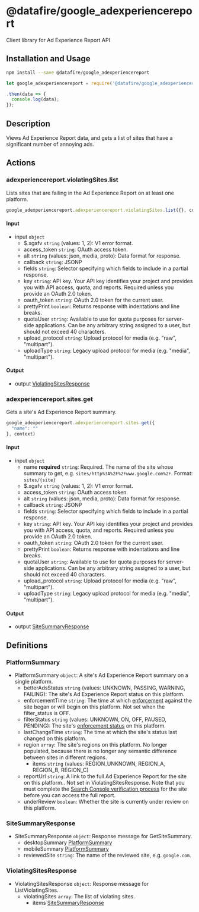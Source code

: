 # @datafire/google_adexperiencereport

Client library for Ad Experience Report API

## Installation and Usage
```bash
npm install --save @datafire/google_adexperiencereport
```
```js
let google_adexperiencereport = require('@datafire/google_adexperiencereport').create();

.then(data => {
  console.log(data);
});
```

## Description

Views Ad Experience Report data, and gets a list of sites that have a significant number of annoying ads.

## Actions

### adexperiencereport.violatingSites.list
Lists sites that are failing in the Ad Experience Report on at least one platform.


```js
google_adexperiencereport.adexperiencereport.violatingSites.list({}, context)
```

#### Input
* input `object`
  * $.xgafv `string` (values: 1, 2): V1 error format.
  * access_token `string`: OAuth access token.
  * alt `string` (values: json, media, proto): Data format for response.
  * callback `string`: JSONP
  * fields `string`: Selector specifying which fields to include in a partial response.
  * key `string`: API key. Your API key identifies your project and provides you with API access, quota, and reports. Required unless you provide an OAuth 2.0 token.
  * oauth_token `string`: OAuth 2.0 token for the current user.
  * prettyPrint `boolean`: Returns response with indentations and line breaks.
  * quotaUser `string`: Available to use for quota purposes for server-side applications. Can be any arbitrary string assigned to a user, but should not exceed 40 characters.
  * upload_protocol `string`: Upload protocol for media (e.g. "raw", "multipart").
  * uploadType `string`: Legacy upload protocol for media (e.g. "media", "multipart").

#### Output
* output [ViolatingSitesResponse](#violatingsitesresponse)

### adexperiencereport.sites.get
Gets a site's Ad Experience Report summary.


```js
google_adexperiencereport.adexperiencereport.sites.get({
  "name": ""
}, context)
```

#### Input
* input `object`
  * name **required** `string`: Required. The name of the site whose summary to get, e.g. `sites/http%3A%2F%2Fwww.google.com%2F`. Format: `sites/{site}`
  * $.xgafv `string` (values: 1, 2): V1 error format.
  * access_token `string`: OAuth access token.
  * alt `string` (values: json, media, proto): Data format for response.
  * callback `string`: JSONP
  * fields `string`: Selector specifying which fields to include in a partial response.
  * key `string`: API key. Your API key identifies your project and provides you with API access, quota, and reports. Required unless you provide an OAuth 2.0 token.
  * oauth_token `string`: OAuth 2.0 token for the current user.
  * prettyPrint `boolean`: Returns response with indentations and line breaks.
  * quotaUser `string`: Available to use for quota purposes for server-side applications. Can be any arbitrary string assigned to a user, but should not exceed 40 characters.
  * upload_protocol `string`: Upload protocol for media (e.g. "raw", "multipart").
  * uploadType `string`: Legacy upload protocol for media (e.g. "media", "multipart").

#### Output
* output [SiteSummaryResponse](#sitesummaryresponse)



## Definitions

### PlatformSummary
* PlatformSummary `object`: A site's Ad Experience Report summary on a single platform.
  * betterAdsStatus `string` (values: UNKNOWN, PASSING, WARNING, FAILING): The site's Ad Experience Report status on this platform.
  * enforcementTime `string`: The time at which [enforcement](https://support.google.com/webtools/answer/7308033) against the site began or will begin on this platform. Not set when the filter_status is OFF.
  * filterStatus `string` (values: UNKNOWN, ON, OFF, PAUSED, PENDING): The site's [enforcement status](https://support.google.com/webtools/answer/7308033) on this platform.
  * lastChangeTime `string`: The time at which the site's status last changed on this platform.
  * region `array`: The site's regions on this platform. No longer populated, because there is no longer any semantic difference between sites in different regions.
    * items `string` (values: REGION_UNKNOWN, REGION_A, REGION_B, REGION_C)
  * reportUrl `string`: A link to the full Ad Experience Report for the site on this platform.. Not set in ViolatingSitesResponse. Note that you must complete the [Search Console verification process](https://support.google.com/webmasters/answer/9008080) for the site before you can access the full report.
  * underReview `boolean`: Whether the site is currently under review on this platform.

### SiteSummaryResponse
* SiteSummaryResponse `object`: Response message for GetSiteSummary.
  * desktopSummary [PlatformSummary](#platformsummary)
  * mobileSummary [PlatformSummary](#platformsummary)
  * reviewedSite `string`: The name of the reviewed site, e.g. `google.com`.

### ViolatingSitesResponse
* ViolatingSitesResponse `object`: Response message for ListViolatingSites.
  * violatingSites `array`: The list of violating sites.
    * items [SiteSummaryResponse](#sitesummaryresponse)


